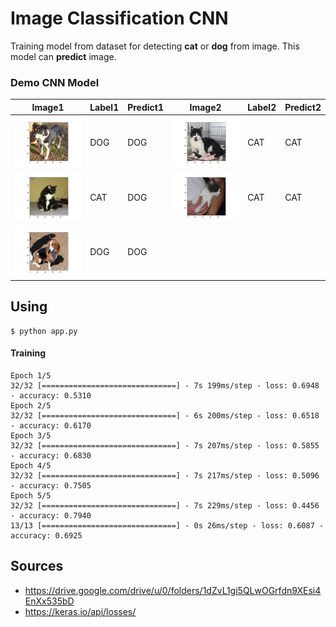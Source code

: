 # Image Classification CNN

Training model from dataset for detecting **cat** or **dog** from image. This model can **predict** image.

### Demo CNN Model

| Image1 | Label1 | Predict1 | Image2 | Label2 | Predict2 |
| --------------------- | ------------ | ------------ | --------------------- | ------------ | ------------ |
| ![](demo/figure1.png) |  DOG | DOG | ![](demo/figure2.png) | CAT | CAT |
| ![](demo/figure3.png) | CAT | DOG | ![](demo/figure4.png) | CAT | CAT |
| ![](demo/figure5.png) | DOG | DOG | | | |

## Using

```
$ python app.py
```

#### Training

```
Epoch 1/5
32/32 [==============================] - 7s 199ms/step - loss: 0.6948 - accuracy: 0.5310
Epoch 2/5
32/32 [==============================] - 6s 200ms/step - loss: 0.6518 - accuracy: 0.6170
Epoch 3/5
32/32 [==============================] - 7s 207ms/step - loss: 0.5855 - accuracy: 0.6830
Epoch 4/5
32/32 [==============================] - 7s 217ms/step - loss: 0.5096 - accuracy: 0.7505
Epoch 5/5
32/32 [==============================] - 7s 229ms/step - loss: 0.4456 - accuracy: 0.7940
13/13 [==============================] - 0s 26ms/step - loss: 0.6087 - accuracy: 0.6925
```

## Sources

- https://drive.google.com/drive/u/0/folders/1dZvL1gi5QLwOGrfdn9XEsi4EnXx535bD
- https://keras.io/api/losses/
